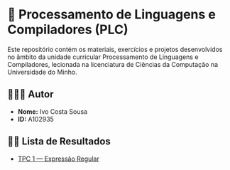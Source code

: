 # 📘 Processamento de Linguagens e Compiladores (PLC)

Este repositório contém os materiais, exercícios e projetos desenvolvidos no âmbito da unidade curricular Processamento de Linguagens e Compiladores, lecionada na licenciatura de Ciências da Computação na Universidade do Minho.

## 👨🏻‍💼 Autor
- **Nome:** Ivo Costa Sousa
- **ID:** A102935 

## ✍🏼 Lista de Resultados
- [TPC 1 — Expressão Regular](./TPC1/)
